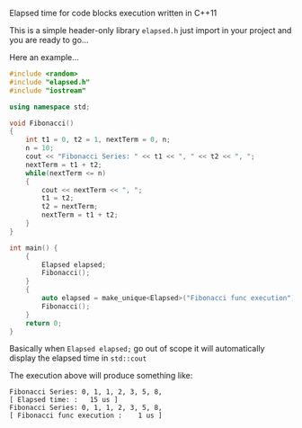 Elapsed time for code blocks execution written in C++11

This is a simple header-only library `elapsed.h` just import in your project and you are ready to go...

Here an example...
 
```C++
#include <random>
#include "elapsed.h"
#include "iostream"

using namespace std;

void Fibonacci()
{
    int t1 = 0, t2 = 1, nextTerm = 0, n;
    n = 10;
    cout << "Fibonacci Series: " << t1 << ", " << t2 << ", ";
    nextTerm = t1 + t2;
    while(nextTerm <= n)
    {
        cout << nextTerm << ", ";
        t1 = t2;
        t2 = nextTerm;
        nextTerm = t1 + t2;
    }
}

int main() {
    {
        Elapsed elapsed;
        Fibonacci();
    }
    {
        auto elapsed = make_unique<Elapsed>("Fibonacci func execution");
        Fibonacci();
    }
    return 0;
}
```

Basically when `Elapsed elapsed;` go out of scope it will automatically display the elapsed time in `std::cout`

The execution above will produce something like:

```
Fibonacci Series: 0, 1, 1, 2, 3, 5, 8, 
[ Elapsed time: : 	15 us ]
Fibonacci Series: 0, 1, 1, 2, 3, 5, 8, 
[ Fibonacci func execution : 	1 us ]
```



